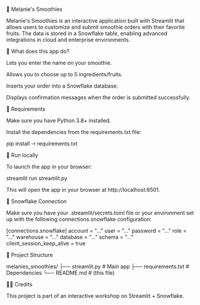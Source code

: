 🥤 Melanie's Smoothies

Melanie's Smoothies is an interactive application built with Streamlit that allows users to customize and submit smoothie orders with their favorite fruits. The data is stored in a Snowflake table, enabling advanced integrations in cloud and enterprise environments.

🚀 What does this app do?

Lets you enter the name on your smoothie.

Allows you to choose up to 5 ingredients/fruits.

Inserts your order into a Snowflake database.

Displays confirmation messages when the order is submitted successfully.

🧱 Requirements

Make sure you have Python 3.8+ installed.

Install the dependencies from the requirements.txt file:

pip install -r requirements.txt

🧪 Run locally

To launch the app in your browser:

streamlit run streamlit.py

This will open the app in your browser at http://localhost:8501.

🔐 Snowflake Connection

Make sure you have your .streamlit/secrets.toml file or your environment set up with the following connections.snowflake configuration:

[connections.snowflake]
account = "..."
user = "..."
password = "..."
role = "..."
warehouse = "..."
database = "..."
schema = "..."
client_session_keep_alive = true

📂 Project Structure

melanies_smoothies/
├── streamlit.py              # Main app
├── requirements.txt          # Dependencies
└── README.md                 # (this file)

👩‍🍳 Credits

This project is part of an interactive workshop on Streamlit + Snowflake.

